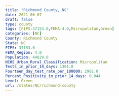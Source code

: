 ```yaml
---
title: "Richmond County, NC"
date: 2021-06-07
draft: false
type: county
tags: [FIPS:37153.0,FEMA:4.0,Micropolitan,Green]
categories: [NC]
County: Richmond County
State: NC
FIPS: 37153.0
FEMA_Region: 4.0
Population: 44829.0
NCHS_Urban_Rural_Classification: Micropolitan
Tests_in_prior_14_days: 1301.0
Fourteen_day_test_rate_per_100000: 2902.0
Percent_Positivity_in_prior_14_days: 0.044
Level: Green
url: /states/NC/richmond-county
---
```



